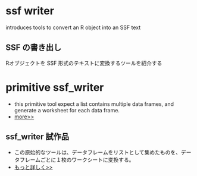 

# ssf writer #

introduces tools to convert an R object into an SSF text

## SSF の書き出し ##

Rオブジェクトを SSF 形式のテキストに変換するツールを紹介する

# primitive ssf\_writer #

  * this primitive tool expect a list contains multiple data frames, and generate a worksheet for each data frame.
  * [more>>](ssf_writer_primitive_r.md)

## ssf\_writer 試作品 ##
  * この原始的なツールは、データフレームをリストとして集めたものを、データフレームごとに１枚のワークシートに変換する。
  * [もっと詳しく>>](ssf_writer_primitive_r.md)
